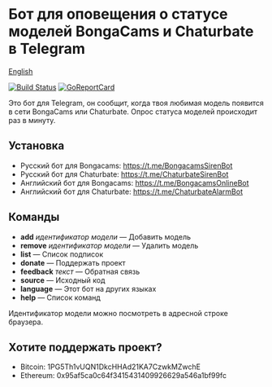 Бот для оповещения о статусе моделей BongaCams и Chaturbate в Telegram
======================================================================

[English](README.en.md)

[![Build Status](https://travis-ci.org/bcmk/siren.png)](https://travis-ci.org/bcmk/siren)
[![GoReportCard](http://goreportcard.com/badge/bcmk/siren)](http://goreportcard.com/report/bcmk/siren)

Это бот для Telegram, он сообщит, когда твоя любимая модель появится в сети BongaCams или Chaturbate.
Опрос статуса моделей происходит раз в минуту.

Установка
---------

* Русский бот для Bongacams: https://t.me/BongacamsSirenBot
* Русский бот для Chaturbate: https://t.me/ChaturbateSirenBot
* Английский бот для Bongacams: https://t.me/BongacamsOnlineBot
* Английский бот для Chaturbate: https://t.me/ChaturbateAlarmBot

Команды
-------

* __add__ _идентификатор модели_ — Добавить модель
* __remove__ _идентификатор модели_ — Удалить модель
* __list__ — Список подписок
* __donate__ — Поддержать проект
* __feedback__ _текст_ — Обратная связь
* __source__ — Исходный код
* __language__ — Этот бот на других языках
* __help__ — Список команд

Идентификатор модели можно посмотреть в адресной строке браузера.

Хотите поддержать проект?
-------------------------

* Bitcoin: 1PG5Th1vUQN1DkcHHAd21KA7CzwkMZwchE
* Ethereum: 0x95af5ca0c64f3415431409926629a546a1bf99fc
